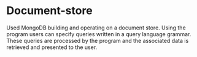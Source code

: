 # Document-store
Used MongoDB building and operating on a document store. Using the program users can specify queries written in a query language grammar. These queries are processed by the program and the associated data is retrieved and presented to the user.
